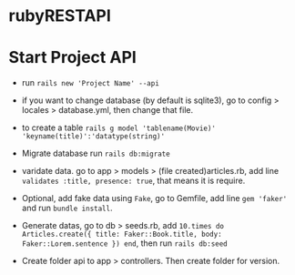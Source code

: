# rubyRESTAPI

# Start Project API

- run `rails new 'Project Name' --api`

- if you want to change database (by default is sqlite3), go to config > locales > database.yml, then change that file.

- to create a table `rails g model 'tablename(Movie)' 'keyname(title)':'datatype(string)'`

- Migrate database run `rails db:migrate`

- varidate data. go to app > models > (file created)articles.rb, add line `validates :title, presence: true`, that means it is require.

 - Optional, add fake data using `Fake`, go to Gemfile, add line `gem 'faker'` and run `bundle install`.

- Generate datas, go to db > seeds.rb, add `10.times do Articles.create({ title: Faker::Book.title, body: Faker::Lorem.sentence }) end`, then run `rails db:seed`

- Create folder api to app > controllers. Then create folder for version.

